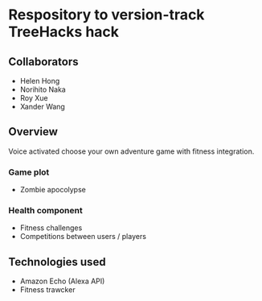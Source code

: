 # Respository to version-track TreeHacks hack

## Collaborators
- Helen Hong
- Norihito Naka
- Roy Xue
- Xander Wang

## Overview
Voice activated choose your own adventure game with fitness integration.

### Game plot
- Zombie apocolypse

### Health component
- Fitness challenges 
- Competitions between users / players

## Technologies used
- Amazon Echo (Alexa API)
- Fitness trawcker

